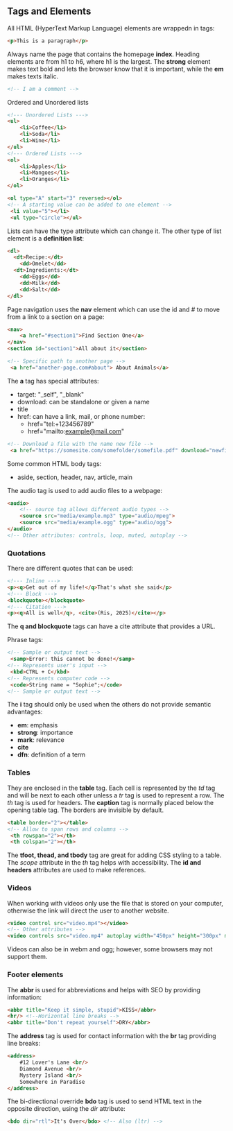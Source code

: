 ## Tags and Elements
All HTML (HyperText Markup Language) elements are wrappedn in tags:
```html
<p>This is a paragraph</p>
```
Always name the page that contains the homepage **index**.
Heading elements are from h1 to h6, where h1 is the largest. The **strong** element makes text bold and lets the browser know that it is important, while the **em** makes texts italic.
```html
<!-- I am a comment -->
```
Ordered and Unordered lists
```html
<!--- Unordered Lists --->
<ul>
    <li>Coffee</li>
    <li>Soda</li>
    <li>Wine</li>
</ul>
<!--- Ordered Lists --->
<ol>
    <li>Apples</li>
    <li>Mangoes</li>
    <li>Oranges</li>
</ol>

<ol type="A" start="3" reversed></ol>
<!-- A starting value can be added to one element -->
 <li value="5"></li>
 <ul type="circle"></ul>
```
Lists can have the type attribute which can change it. The other type of list element is a **definition list**:
```html
<dl>
  <dt>Recipe:</dt>
    <dd>Omelet</dd>
  <dt>Ingredients:</dt>
    <dd>Eggs</dd>
    <dd>Milk</dd>
    <dd>Salt</dd>
</dl>
```


Page navigation uses the **nav** element which can use the id and # to move from a link to a section on a page:
```html
<nav>
    <a href="#section1">Find Section One</a>
</nav>
<section id="section1">All about it</section>

<!-- Specific path to another page -->
 <a href="another-page.com#about"> About Animals</a>
```
The **a** tag has special attributes:
- target: "_self", "_blank"
- download: can be standalone or given a name
- title
- href: can have a link, mail, or phone number:
    - href="tel:+123456789"
    - href="mailto:example@mail.com"

```html
<!-- Download a file with the name new file -->
 <a href="https://somesite.com/somefolder/somefile.pdf" download="newfile">Download me!</a>
```
Some common HTML body tags:
- aside, section, header, nav, article, main

The audio tag is used to add audio files to a webpage:
```html
<audio>
    <!-- source tag allows different audio types -->
    <source src="media/example.mp3" type="audio/mpeg">
    <source src="media/example.ogg" type="audio/ogg">
</audio>
<!-- Other attributes: controls, loop, muted, autoplay -->
```
### Quotations
There are different quotes that can be used:
```html
<!--- Inline --->
<p><q>Get out of my life!</q>That's what she said</p>
<!--- Block --->
<blockquote></blockquote>
<!--- Citation --->
<p><q>All is well</q>, <cite>(Ris, 2025)</cite></p>
```
The **q and blockquote** tags can have a cite attribute that provides a URL.

Phrase tags:
```html
<!-- Sample or output text -->
 <samp>Error: this cannot be done!</samp>
<!-- Represents user's input -->
 <kbd>CTRL + C</kbd>
<!-- Represents computer code -->
 <code>String name = "Sophie";</code>
<!-- Sample or output text -->
```
The **i** tag should only be used when the others do not provide semantic advantages:
- **em**: emphasis
- **strong**: importance
- **mark**: relevance
- **cite**
- **dfn**: definition of a term
### Tables
They are enclosed in the **table** tag. Each cell is represented by the *td* tag and will be next to each other unless a *tr* tag is used to represent a row. The *th* tag is used for headers. The **caption** tag is normally placed below the opening table tag. The borders are invisible by default.
```html
<table border="2"></table>
<!-- Allow to span rows and columns -->
 <th rowspan="2"></th>
 <th colspan="2"></th>
```
The **tfoot, thead, and tbody** tag are great for adding CSS styling to a table. The *scope* attribute in the *th* tag helps with accessibility. The **id and headers** attributes are used to make references.

### Videos
When working with videos only use the file that is stored on your computer, otherwise the link will direct the user to another website.
```html
<video control src="video.mp4"></video>
<!-- Other attributes -->
<video controls src="video.mp4" autoplay width="450px" height="300px" muted></video>
```
Videos can also be in webm and ogg; however, some browsers may not support them.

### Footer elements
The **abbr** is used for abbreviations and helps with SEO by providing information:
```HTML
<abbr title="Keep it simple, stupid">KISS</abbr>
<hr/> <!--Horizontal line breaks -->
<abbr title="Don't repeat yourself">DRY</abbr>
```
The **address** tag is used for contact information with the **br** tag providing line breaks:
```html
<address>
    #12 Lover's Lane <br/>
    Diamond Avenue <br/>
    Mystery Island <br/>
    Somewhere in Paradise
</address>
```
The bi-directional override **bdo** tag is used to send HTML text in the opposite direction, using the *dir* attribute:
```html
<bdo dir="rtl">It's Over</bdo> <!-- Also (ltr) -->
```